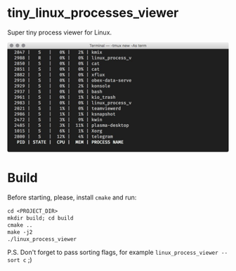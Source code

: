 # tiny_linux_processes_viewer

Super tiny process viewer for Linux.

![screenshot](https://raw.githubusercontent.com/Infatum/tiny_linux_processes_viewer/master/photo_2017-04-24_07-50-00.jpg)

# Build

Before starting, please, install `cmake` and run:

```
cd <PROJECT_DIR>
mkdir build; cd build
cmake ..
make -j2
./linux_process_viewer
```

P.S. Don't forget to pass sorting flags, for example `linux_process_viewer --sort c` ;)
